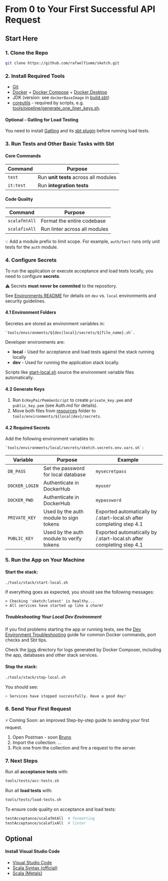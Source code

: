 # From 0 to Your First Successful API Request

## Start Here

### 1. Clone the Repo

```bash
git clone https://github.com/rafaelfiume/sketch.git
```

### 2. Install Required Tools
    
* [Git](https://git-scm.com/)
* [Docker](https://www.docker.com/) + [Docker Compose](https://docs.docker.com/compose/) + [Docker Desktop](https://docs.docker.com/desktop/setup/install/linux/ubuntu/)
* JDK (version: see `dockerBaseImage` in [build.sbt](../build.sbt))
* [coreutils](https://www.gnu.org/software/coreutils/) - required by scripts, e.g. [tools/pipeline/generate_one_liner_keys.sh](../tools/pipeline/generate_one_liner_keys.sh).

#### Optional - Gatling for Load Testing

You need to install [Gatling](https://docs.gatling.io/tutorials/scripting-intro/) and its [sbt plugin](https://docs.gatling.io/integrations/build-tools/sbt-plugin/) before running load tests.


### 3. Run Tests and Other Basic Tasks with Sbt

#### Core Commands
| Command        | Purpose |
|----------------|---------|
| `test`         | Run **unit tests** across all modules |
| `it:test`      | Run **integration tests**             |

#### Code Quality
| Command         | Purpose |
|-----------------|---------|
| `scalafmtAll`   | Format the entire codebase |
| `scalafixAll`   | Run linter across all modules |

💡 Add a module prefix to limit scope. For example, `auth/test` runs only unit tests for the `auth` module.

### 4. Configure Secrets

To run the application or execute acceptance and load tests locally, you need to configure **secrets**.

⚠️ Secrets **must never be commited** to the repository.

See [Environments README](../../tools/environments/README.md) for details on `dev` vs. `local` environments and security guidelines.

#### 4.1 Environment Folders

Secretes are stored as environment variables in:

    `tools/environments/${dev|local}/secrets/${file_name}.sh`.

Developer environments are:
 - **local** - Used for acceptance and load tests against the stack running locally
 - **dev** - Used for running the application stack locally.

Scripts like [start-local.sh](../../tools/stack/start-local.sh) source the environment variable files automatically.

#### 4.2 Generate Keys

1. Run `EcKeyPairPemGenScript` to create `private_key.pem` and `public_key.pem` (see Auth.md for details).
1. Move both files from [resources](../../auth/src/main/resources/) folder to `tools/environments/${local|dev}/secrets`.

#### 4.2 Required Secrets

Add the following environment variables to:

    `tools/environments/local/secrets/sketch.secrets.env.vars.sh`:

| Variable         | Purpose                                  | Example                           |
|------------------|------------------------------------------|-----------------------------------|
| `DB_PASS`        | Set the password for local database      | `mysecretpass`                    |
| `DOCKER_LOGIN`   | Authenticate in DockerHub                | `myuser`                          |
| `DOCKER_PWD`     | Authenticate in DockerHub                | `mypassword`                      |
| `PRIVATE_KEY`    | Used by the auth module to sign tokens   | Exported automatically by /.start-local.sh after completing step 4.1 |
| `PUBLIC_KEY`     | Used by the auth module to verify tokens | Exported automatically by /.start-local.sh after completing step 4.1 |


### 5. Run the App on Your Machine

#### Start the stack:

```bash
./tools/stack/start-local.sh
```

If everything goes as expected, you should see the following messages:
```
> Checking 'sketch:latest' is healthy...
> All services have started up like a charm!
```

##### Troubleshooting Your Local Dev Environment

If you find problems starting the app or running tests, see the [Dev Environment Troubleshooting](Local-Troubleshooting.md) guide for common Docker commands, port checks and Sbt tips.

Check the [logs](../../tools/stack/logs/) directory for logs generated by Docker Composer, including the app, databases and other stack services.

#### Stop the stack:

```bash
./tools/stack/stop-local.sh
```

You should see:
```bash
> Services have stopped successfully. Have a good day!
```

### 6. Send Your First Request

⚡ Coming Soon: an improved Step-by-step guide to sending your first request.

  1. Open Postman - soon [Bruno](https://www.usebruno.com/)
  1. Import the collection: ...
  1. Pick one from the collection and fire a request to the server.


### 7. Next Steps

Run all **acceptance tests** with:
```bash
tools/tests/acc-tests.sh
```

Run all **load tests** with:
```bash
tools/tests/load-tests.sh
```

To ensure code quality on acceptance and load tests:
```bash
testAcceptance/scalafmtAll  # formatting
testAcceptance/scalafixAll  # linter
```

## Optional

#### Install Visual Studio Code
  - [Visual Studio Code](https://code.visualstudio.com/)
  - [Scala Syntax (official)](https://marketplace.visualstudio.com/items?itemName=scala-lang.scala)
  - [Scala (Metals)](https://marketplace.visualstudio.com/items?itemName=scalameta.metals)

